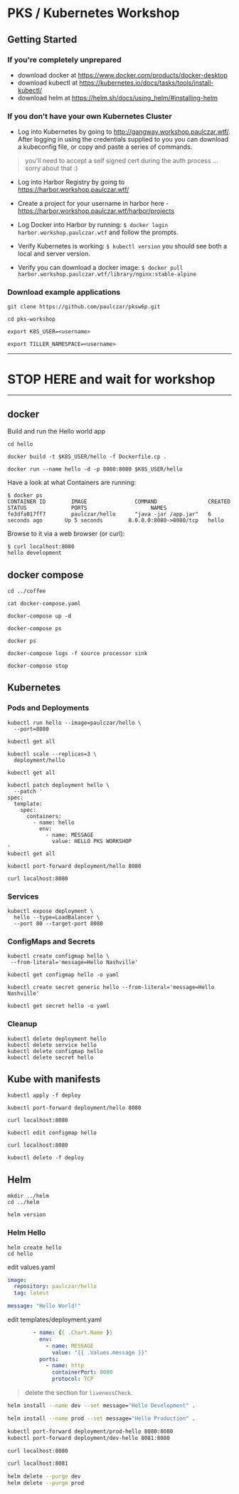 # PKS / Kubernetes Workshop

## Getting Started

### If you're completely unprepared

* download docker at https://www.docker.com/products/docker-desktop
* download kubectl at https://kubernetes.io/docs/tasks/tools/install-kubectl/
* download helm at https://helm.sh/docs/using_helm/#installing-helm

### If you don't have your own Kubernetes Cluster

* Log into Kubernetes by going to http://gangway.workshop.paulczar.wtf/.  After logging in using the credentials supplied to you you can download a kubeconfig file, or copy and paste a series of commands.

> you'll need to accept a self signed cert during the auth process ... sorry about that :)

* Log into Harbor Registry by going to https://harbor.workshop.paulczar.wtf/

* Create a project for your username in harbor here - https://harbor.workshop.paulczar.wtf/harbor/projects

* Log Docker into Harbor by running:  `$ docker login harbor.workshop.paulczar.wtf` and follow the prompts.

* Verify Kubernetes is working:  `$ kubectl version` you should see both a local and server version.

* Verify you can download a docker image: `$ docker pull harbor.workshop.paulczar.wtf/library/nginx:stable-alpine`

### Download example applications

    git clone https://github.com/paulczar/pksw6p.git

    cd pks-workshop

    export K8S_USER=<username>

    export TILLER_NAMESPACE=<username>

------
# STOP HERE and wait for workshop
------

## docker

Build and run the Hello world app

    cd hello

    docker build -t $K8S_USER/hello -f Dockerfile.cp .

    docker run --name hello -d -p 8080:8080 $K8S_USER/hello

Have a look at what Containers are running:

```console
$ docker ps
CONTAINER ID        IMAGE               COMMAND                CREATED             STATUS              PORTS                    NAMES
fe3dfa017ff7        paulczar/hello      "java -jar /app.jar"   6 seconds ago       Up 5 seconds        0.0.0.0:8080->8080/tcp   hello
```

Browse to it via a web browser (or curl):

```
$ curl localhost:8080
hello development
```

## docker compose

```
cd ../coffee

cat docker-compose.yaml

docker-compose up -d

docker-compose ps

docker ps

docker-compose logs -f source processor sink

docker-compose stop
```

## Kubernetes

### Pods and Deployments

    kubectl run hello --image=paulczar/hello \
      --port=8080

    kubectl get all

    kubectl scale --replicas=3 \
      deployment/hello

    kubectl get all

    kubectl patch deployment hello \
      --patch '
    spec:
      template:
        spec:
          containers:
            - name: hello
              env:
                - name: MESSAGE
                  value: HELLO PKS WORKSHOP
    '
    kubectl get all

    kubectl port-forward deployment/hello 8080

    curl localhost:8080

### Services

    kubectl expose deployment \
      hello --type=LoadBalancer \
      --port 80 --target-port 8080

### ConfigMaps and Secrets

    kubectl create configmap hello \
     --from-literal='message=Hello Nashville'

    kubectl get configmap hello -o yaml

    kubectl create secret generic hello --from-literal='message=Hello Nashville'

    kubectl get secret hello -o yaml

### Cleanup
    kubectl delete deployment hello
    kubectl delete service hello
    kubectl delete configmap hello
    kubectl delete secret hello

## Kube with manifests

    kubectl apply -f deploy

    kubectl port-forward deployment/hello 8080

    curl localhost:8080

    kubectl edit configmap hello

    curl localhost:8080

    kubectl delete -f deploy

## Helm

    mkdir ../helm
    cd ../helm

    helm version

### Helm Hello

    helm create hello
    cd hello

edit values.yaml

```yaml
image:
  repository: paulczar/hello
  tag: latest

message: "Hello World!"
```

edit templates/deployment.yaml

```yaml
        - name: {{ .Chart.Name }}
          env:
            - name: MESSAGE
              value: "{{ .Values.message }}"
          ports:
            - name: http
              containerPort: 8080
              protocol: TCP
```

> delete the section for `livenessCheck`.

```bash
helm install --name dev --set message="Hello Development" .

helm install --name prod --set message="Hello Production" .

kubectl port-forward deployment/prod-hello 8080:8080
kubectl port-forward deployment/dev-hello 8081:8080

curl localhost:8080

curl localhost:8081

helm delete --purge dev
helm delete --purge prod
```
